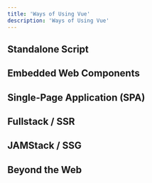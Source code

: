 ```yaml
---
title: 'Ways of Using Vue'
description: 'Ways of Using Vue'
---
```

## Standalone Script
## Embedded Web Components
## Single-Page Application (SPA)
## Fullstack / SSR
## JAMStack / SSG
## Beyond the Web